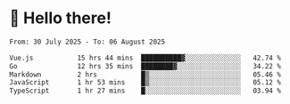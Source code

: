 # 👋 Hello there!

<!--START_SECTION:waka-->

```txt
From: 30 July 2025 - To: 06 August 2025

Vue.js           15 hrs 44 mins  ██████████▓░░░░░░░░░░░░░░   42.74 %
Go               12 hrs 35 mins  ████████▓░░░░░░░░░░░░░░░░   34.22 %
Markdown         2 hrs           █▒░░░░░░░░░░░░░░░░░░░░░░░   05.46 %
JavaScript       1 hr 53 mins    █▒░░░░░░░░░░░░░░░░░░░░░░░   05.12 %
TypeScript       1 hr 27 mins    █░░░░░░░░░░░░░░░░░░░░░░░░   03.94 %
```

<!--END_SECTION:waka-->
